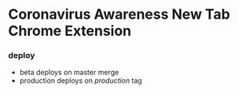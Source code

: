 # Coronavirus Awareness New Tab Chrome Extension

### deploy

 - beta deploys on master merge
 - production deploys on *production* tag

